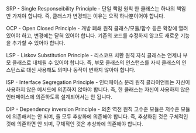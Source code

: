 SRP - Single Responseibility Principle - 단일 책임 원칙
한 클래스는 하나의 책임만 가져야 합니다. 즉, 클래스가 변경되는 이유는 오직 하나뿐이어야 합니다.

OCP - Open Closed Principle - 개방 폐쇄 원칙
클래스/모듈/함수 등은 확장에 열려 있어야 하고, 변경에는 닫혀 있어야 합니다. 기존의 코드를 수정하지 않고도 새로운 기능을 추가할 수 있어야 합니다.

LSP - Liskov Substitution Principle - 리스코프 치환 원칙
자식 클래스는 언제나 부모 클래스로 대체될 수 있어야 합니다. 즉, 부모 클래스의 인스턴스를 자식 클래스의 인스턴스로 대신 사용해도 의미나 동작이 변하지 않아야 합니다.

ISP - Interface Segregation Principle - 인터페이스 분리 원칙
클라이언트는 자신이 사용하지 않은 메서드에 의존하지 않아야 합니다. 즉, 한 클래스는 자신이 사용하지 않은 인터페이스에 의존하도록 설계되어서는 안 됩니다.

DIP - Dependency inversion Principle - 의존 역전 원칙
고수준 모듈은 저수준 모듈에 의존해서는 안 되며, 둘 모두 추상화에 의존해야 합니다.
즉, 추상화된 것은 구체적인 것에 의존하면 안 되며, 구체적인 것은 추상화에 의존해야 합니다.
